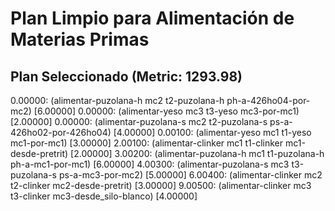 # Plan Limpio para Alimentación de Materias Primas

## Plan Seleccionado (Metric: 1293.98)

0.00000: (alimentar-puzolana-h mc2 t2-puzolana-h ph-a-426ho04-por-mc2) [6.00000]
0.00000: (alimentar-yeso mc3 t3-yeso mc3-por-mc1) [2.00000]
0.00000: (alimentar-puzolana-s mc2 t2-puzolana-s ps-a-426ho02-por-426ho04) [4.00000]
0.00100: (alimentar-yeso mc1 t1-yeso mc1-por-mc1) [3.00000]
2.00100: (alimentar-clinker mc1 t1-clinker mc1-desde-pretrit) [2.00000]
3.00200: (alimentar-puzolana-h mc1 t1-puzolana-h ph-a-mc1-por-mc1) [6.00000]
4.00300: (alimentar-puzolana-s mc3 t3-puzolana-s ps-a-mc3-por-mc2) [5.00000]
6.00400: (alimentar-clinker mc2 t2-clinker mc2-desde-pretrit) [3.00000]
9.00500: (alimentar-clinker mc3 t3-clinker mc3-desde_silo-blanco) [4.00000]